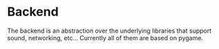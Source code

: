# Backend

The backend is an abstraction over the underlying libraries that support sound, networking, etc...
Currently all of them are based on pygame.
